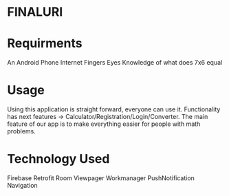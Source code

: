 # FINALURI


# Requirments
An Android Phone
Internet
Fingers
Eyes
Knowledge of what does 7x6 equal



# Usage
Using this application is straight forward, everyone can use it. Functionality has next features -> Calculator/Registration/Login/Converter. The main feature of our app is to make everything easier for people with math problems.


# Technology Used
Firebase
Retrofit
Room
Viewpager
Workmanager
PushNotification
Navigation
